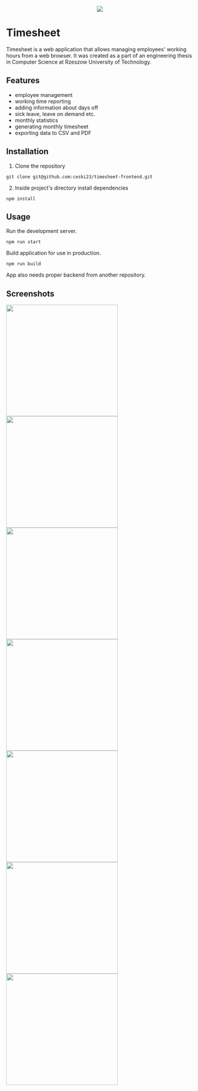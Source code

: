 <p align="center">
  <img src="https://github.com/ceski23/timesheet-frontend/blob/master/src/assets/logo.png" />
</p>

# Timesheet
Timesheet is a web application that allows managing employees' working hours from a web browser. It was created as a part of an engineering thesis in Computer Science at Rzeszow University of Technology.

## Features
- employee management
- working time reporting
- adding information about days off
- sick leave, leave on demand etc.
- monthly statistics
- generating monthly timesheet
- exporting data to CSV and PDF

## Installation
1. Clone the repository
```
git clone git@github.com:ceski23/timesheet-frontend.git
```
2. Inside project's directory install dependencies
```
npm install
```

## Usage
Run the development server.
```
npm run start
```

Build application for use in production.
```
npm run build
```

App also needs proper backend from another repository.

## Screenshots

<img width="300" src="https://github.com/ceski23/reciper/blob/master/.github/screenshots/screen_add_record_dialog.png" />
<img width="300" src="https://github.com/ceski23/reciper/blob/master/.github/screenshots/screen_admin_stats.png" />
<img width="300" src="https://github.com/ceski23/reciper/blob/master/.github/screenshots/screen_dashboard_user.png" />
<img width="300" src="https://github.com/ceski23/reciper/blob/master/.github/screenshots/screen_employees.png" />
<img width="300" src="https://github.com/ceski23/reciper/blob/master/.github/screenshots/screen_schedules_dialog.png" />
<img width="300" src="https://github.com/ceski23/reciper/blob/master/.github/screenshots/screen_worktime_list.png" />
<img width="300" src="https://github.com/ceski23/reciper/blob/master/.github/screenshots/screen_worktime.png" />